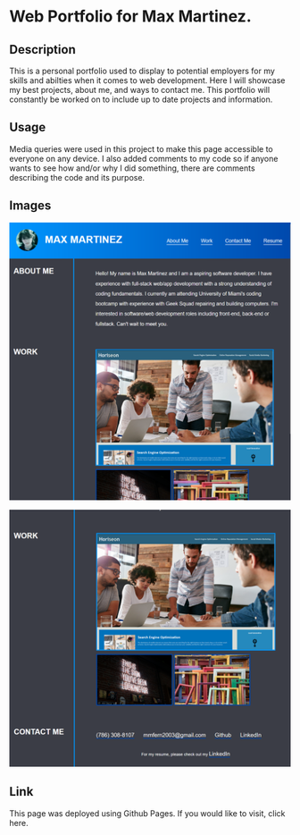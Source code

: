 # Web Portfolio for Max Martinez.

## Description

This is a personal portfolio used to display to potential employers for my skills and abilties when it comes to web development. Here I will showcase my best projects, about me, and ways to contact me. This portfolio will constantly be worked on to include up to date projects and information.

## Usage

Media queries were used in this project to make this page accessible to everyone on any device. I also added comments to my code so if anyone wants to see how and/or why I did something, there are comments describing the code and its purpose.

## Images

![Screenshots of the portfolio on desktop have been attached. The first screenshot, the one provided here is including the nav bar with my name and image as well as links to each section of the page.](./assets/images/screenshot-1.png)

![This is the second screenshot showcasing different sections such as work and contact me.](./assets/images/screenshot-2.png)

## Link

This page was deployed using Github Pages. If you would like to visit, click here.
